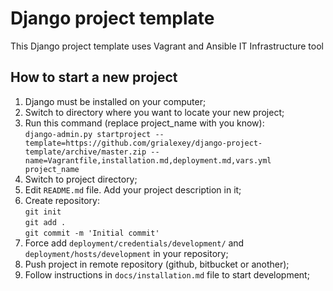 Django project template
=======================

This Django project template uses Vagrant and Ansible IT Infrastructure tool

How to start a new project  
--------------------------
1. Django must be installed on your computer;
2. Switch to directory where you want to locate your new project;
3. Run this command (replace project_name with you know):  
   `django-admin.py startproject --template=https://github.com/grialexey/django-project-template/archive/master.zip --name=Vagrantfile,installation.md,deployment.md,vars.yml project_name`  
4. Switch to project directory;
5. Edit `README.md` file. Add your project description in it;
6. Create repository:  
   `git init`  
   `git add .`  
   `git commit -m 'Initial commit'`
7. Force add `deployment/credentials/development/` and `deployment/hosts/development` in your repository;
7. Push project in remote repository (github, bitbucket or another);
8. Follow instructions in `docs/installation.md` file to start development;
